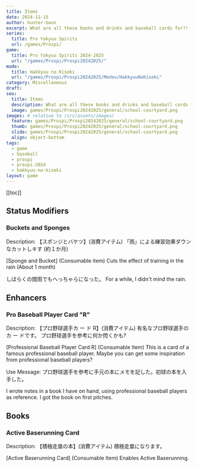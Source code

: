 ```yaml
---
title: Items
date: 2024-11-15
author: hunter-baun
excerpt: What are all these books and drinks and baseball cards for?!
series:
  title: Pro Yakyuu Spirits
  url: /games/Prospi/
game: 
  title: Pro Yakyuu Spirits 2024-2025
  url: "/games/Prospi/Prospi20242025/"
mode: 
  title: Hakkyuu no Kiseki
  url: "/games/Prospi/Prospi20242025/Modes/HakkyuuNoKiseki"
category: Miscellaneous
draft: 
seo:
  title: Items
  description: What are all these books and drinks and baseball cards for?!
  image: games/Prospi/Prospi20242025/general/school-courtyard.png
images: # relative to /src/assets/images/
  feature: games/Prospi/Prospi20242025/general/school-courtyard.png
  thumb: games/Prospi/Prospi20242025/general/school-courtyard.png
  slide: games/Prospi/Prospi20242025/general/school-courtyard.png
  align: object-bottom
tags:
  - game
  - baseball
  - prospi
  - prospi-2024
  - hakkyuu-no-kiseki
layout: game
---
```

[[toc]]
<article class="prose max-w-xl lg:max-w-4xl lg:prose-lg">

## Status Modifiers
### Buckets and Sponges
Description:
【スポンジとバケツ】(消費アイテム)
「雨」による練習効果ダウンなカットしキす
(約１か月)

[Sponge and Bucket] (Consumable item)
Cuts the effect of training in the rain
(About 1 month)

しばらくの間雨でもへっちゃらになった。
For a while, I didn't mind the rain.

## Enhancers
### Pro Baseball Player Card "R"
Description: 
【プロ野球選手カ ー ド R】(消費アイテム)
有名なプロ野球選手のカ ー ドです。
プロ野球選手を参考に何か閃くかも?

[Professional Baseball Player Card R] (Consumable Item)
This is a card of a famous professional baseball player.
Maybe you can get some inspiration from professional baseball players?

Use Message: プロ野球選手を参考に手元の本にメモを記した。初球の本を入手した。

I wrote notes in a book I have on hand, using professional baseball players as reference. I got the book on first pitches.

## Books
### Active Baserunning Card
Description:
【積極走塁の本】(消費アイテム)
積極走塁になります。

[Active Baserunning Card] (Consumable Item)
Enables Active Baserunning.

</article>